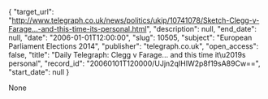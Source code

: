 {
  "target_url": "http://www.telegraph.co.uk/news/politics/ukip/10741078/Sketch-Clegg-v-Farage...-and-this-time-its-personal.html", 
  "description": null, 
  "end_date": null, 
  "date": "2006-01-01T12:00:00", 
  "slug": 10505, 
  "subject": "European Parliament Elections 2014", 
  "publisher": "telegraph.co.uk", 
  "open_access": false, 
  "title": "Daily Telegraph: Clegg v Farage... and this time it\u2019s personal", 
  "record_id": "20060101T120000/UJjn2qIHIW2p8f19sA89Cw==", 
  "start_date": null
}

None